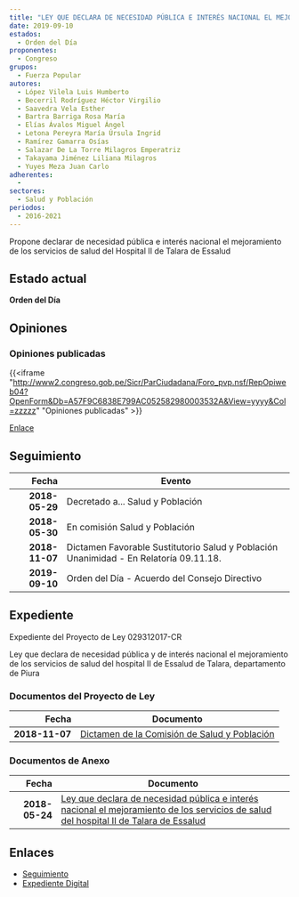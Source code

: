 ```yaml
---
title: "LEY QUE DECLARA DE NECESIDAD PÚBLICA E INTERÉS NACIONAL EL MEJORAMIENTO DE LOS SERVICIOS DE SALUD DEL HOSPITAL II DE TALARA DE ESSALUD"
date: 2019-09-10
estados: 
  - Orden del Día
proponentes: 
  - Congreso
grupos: 
  - Fuerza Popular
autores: 
  - López Vilela Luis Humberto
  - Becerril Rodríguez Héctor Virgilio
  - Saavedra Vela Esther
  - Bartra Barriga Rosa María
  - Elías Ávalos Miguel Ángel
  - Letona Pereyra María Úrsula Ingrid
  - Ramírez Gamarra Osías
  - Salazar De La Torre Milagros Emperatriz
  - Takayama Jiménez Liliana Milagros
  - Yuyes Meza Juan Carlo
adherentes: 
  - 
sectores: 
  - Salud y Población
periodos: 
  - 2016-2021
---
```


Propone declarar de necesidad pública e interés nacional el mejoramiento de los servicios de salud del Hospital II de Talara de Essalud


## Estado actual

**Orden del Día**

## Opiniones

### Opiniones publicadas

{{<iframe "http://www2.congreso.gob.pe/Sicr/ParCiudadana/Foro_pvp.nsf/RepOpiweb04?OpenForm&Db=A57F9C6838E799AC052582980003532A&View=yyyy&Col=zzzzz" "Opiniones publicadas" >}}

[Enlace](http://www2.congreso.gob.pe/Sicr/ParCiudadana/Foro_pvp.nsf/RepOpiweb04?OpenForm&Db=A57F9C6838E799AC052582980003532A&View=yyyy&Col=zzzzz)

## Seguimiento

| Fecha | Evento |
|------:|--------|
| **2018-05-29** | Decretado a... Salud y Población|
| **2018-05-30** | En comisión Salud y Población|
| **2018-11-07** | Dictamen Favorable Sustitutorio Salud y Población Unanimidad - En Relatoría 09.11.18.|
| **2019-09-10** | Orden del Día - Acuerdo del Consejo Directivo|


## Expediente

Expediente del Proyecto de Ley 029312017-CR

Ley que declara de necesidad pública y de interés nacional el mejoramiento de los servicios de salud del hospital II de Essalud de Talara, departamento de Piura


### Documentos del Proyecto de Ley

| Fecha | Documento |
|------:|--------|
| **2018-11-07** | [Dictamen de la Comisión de Salud y Población](http://www.leyes.congreso.gob.pe/Documentos/2016_2021/Dictamenes/Proyectos_de_Ley/02931DC21MAY20181107.pdf) |

### Documentos de Anexo

| Fecha | Documento |
|------:|--------|
| **2018-05-24** | [Ley que declara de necesidad pública e interés nacional el mejoramiento de los servicios de salud del hospital II de Talara de Essalud](http://www.leyes.congreso.gob.pe/Documentos/2016_2021/Proyectos_de_Ley_y_de_Resoluciones_Legislativas/PL0293120180524..pdf) |

## Enlaces 

- [Seguimiento](http://www2.congreso.gob.pe/Sicr/TraDocEstProc/CLProLey2016.nsf/f7fff46988ca05b1052578e100829cc7/76c956ac1472e46d0525829800021b68?OpenDocument)
- [Expediente Digital](http://www2.congreso.gob.pe/Sicr/TraDocEstProc/CLProLey2016.nsf/f7fff46988ca05b1052578e100829cc7/76c956ac1472e46d0525829800021b68?OpenDocument&Click=05257FB7005EB655.eb71d0cf91d8294e05256cdf006b5706/$Body/0.1C6C)
